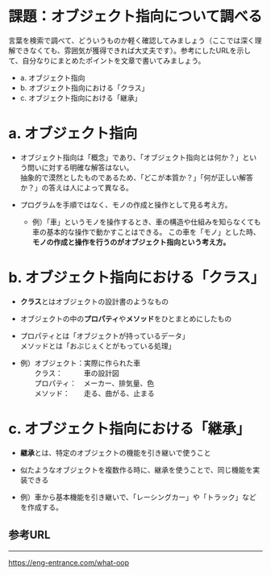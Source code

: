 # 課題：オブジェクト指向について調べる

言葉を検索で調べて、どういうものか軽く確認してみましょう（ここでは深く理解できなくても、雰囲気が獲得できれば大丈夫です）。参考にしたURLを示して、自分なりにまとめたポイントを文章で書いてみましょう。

- a. オブジェクト指向
- b. オブジェクト指向における「クラス」
- c. オブジェクト指向における「継承」

# a. オブジェクト指向

- オブジェクト指向は「概念」であり、「オブジェクト指向とは何か？」という問いに対する明確な解答はない。  
  抽象的で漠然としたものであるため、「どこが本質か？」「何が正しい解答か？」の答えは人によって異なる。

- プログラムを手順ではなく、モノの作成と操作として見る考え方。
  -  例）「車」というモノを操作するとき、車の構造や仕組みを知らなくても
        車の基本的な操作で動かすことはできる。
        この車を「モノ」とした時、**モノの作成と操作を行うのがオブジェクト指向という考え方。**

# b. オブジェクト指向における「クラス」

- **クラス**とはオブジェクトの設計書のようなもの
  
- オブジェクトの中の**プロパティ**や**メソッド**をひとまとめにしたもの

- プロパティとは「オブジェクトが持っているデータ」  
  メソッドとは「おぶじぇくとがもっている処理」

- 例）オブジェクト：実際に作られた車  
  　　クラス：　　　車の設計図  
  　　プロパティ：　メーカー、排気量、色  
  　　メソッド：　　走る、曲がる、止まる

# c. オブジェクト指向における「継承」

- **継承**とは、特定のオブジェクトの機能を引き継いで使うこと

- 似たようなオブジェクトを複数作る時に、継承を使うことで、同じ機能を実装できる

- 例）車から基本機能を引き継いで、「レーシングカー」や「トラック」などを作成する。

## 参考URL
***
https://eng-entrance.com/what-oop

